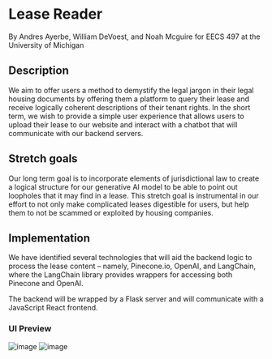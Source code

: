 # Lease Reader
By Andres Ayerbe, William DeVoest, and Noah Mcguire for EECS 497 at the University of Michigan
## Description

We aim to offer users a method to demystify the legal jargon in their legal housing documents by offering 
them a platform to query their lease and receive logically coherent descriptions of their tenant rights. 
In the short term, we wish to provide a simple user experience that allows users to upload their lease to our
website and interact with a chatbot that will communicate with our backend servers.

## Stretch goals
Our long term goal is to incorporate elements of jurisdictional law to create a logical structure for our generative AI model 
to be able to point out loopholes that it may find in a lease. This stretch goal is instrumental in our effort 
to not only make complicated leases digestible for users, but help them to not be scammed or exploited by housing companies. 

## Implementation
We have identified several technologies that will aid the backend logic to process the lease content – namely, Pinecone.io, 
OpenAI, and LangChain, where the LangChain library provides wrappers for accessing both Pinecone and OpenAI.

The backend will be wrapped by a Flask server and will communicate with a JavaScript React frontend.

### UI Preview
![image](https://github.com/ayerbea/lease-reader/assets/97454732/a68da906-362d-4374-8ba1-21eaa157d8af)
![image](https://github.com/ayerbea/lease-reader/assets/97454732/43eb3b49-f10d-49d5-a9f0-d4a773d67d88)


